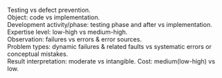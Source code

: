 Testing vs defect prevention.   
Object: code vs implementation.    
Development activity/phase: testing phase and after vs implementation.      
Expertise level: low-high vs medium-high.      
Observation: failures vs errors & error sources.     
Problem types: dynamic failures & related faults vs systematic errors or conceptual mistakes.      
Result interpretation: moderate vs intangible. Cost: medium(low-high) vs low.
